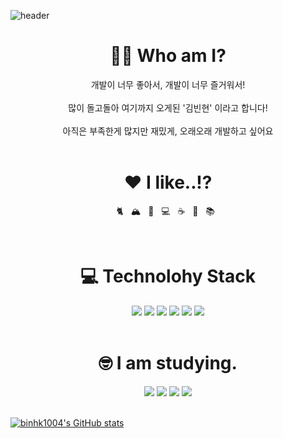 ![header](https://capsule-render.vercel.app/api?type=wave&color=A3DCBE&height=150&section=header&text=print("Hello%World!!")&fontSize=80)


<h1 align="center"> 🧑🏻 Who am I?</h1>
<p align="center">
  개발이 너무 좋아서, 개발이 너무 즐거워서! </br>
  <br> 많이 돌고돌아 여기까지 오게된 '김빈현' 이라고 합니다! </br>
  <br> 아직은 부족한게 많지만 재밌게, 오래오래 개발하고 싶어요 </br>
  <br>
</p>

<h1 align="center"> ❤️ I like..!?</h1>
  <p align="center">
    🐈&nbsp;&nbsp;
    🏔&nbsp;&nbsp;
    🌊&nbsp;&nbsp;
    💻&nbsp;&nbsp;
    ☕️&nbsp;&nbsp;
    🍺&nbsp;&nbsp;
    📚&nbsp;&nbsp;
  </p>
  <br>

<h1 align="center"> 💻 Technolohy Stack</h1>
<p align="center">
  <img src=https://img.shields.io/badge/Python-3776AB?style=flat-square&logo=&logoColor=white/>
  <img src=https://img.shields.io/badge/JavaScript-F7DF1E?style=flat-square&logo=&logoColor=white/>
  <img src=https://img.shields.io/badge/HTML5-E34F26?style=flat-square&logo=&logoColor=white/>
  <img src=https://img.shields.io/badge/CSS3-1572B6?style=flat-square&logo=&logoColor=white/>
  <img src=https://img.shields.io/badge/Git-F05032?style=flat-square&logo=&logoColor=white/>
  <img src=https://img.shields.io/badge/GitHub-181717?style=flat-square&logo=&logoColor=white/>
  <br></br>
 </p>
 
 <h1 align="center"> 🤓 I am studying.</h1>
 <p align="center">
    <img src=https://img.shields.io/badge/Go-00ADD8?style=flat-square&logo=&logoColor=white/>
    <img src=https://img.shields.io/badge/React-61DAFB?style=flat-square&logo=&logoColor=white/>
    <img src=https://img.shields.io/badge/MySQL-4479A1?style=flat-square&logo=&logoColor=white/>
    <img src=https://img.shields.io/badge/PHP-777BB4?style=flat-square&logo=&logoColor=white/>
    <br></br>
 </p>

[![binhk1004's GitHub stats](https://github-readme-stats.vercel.app/api?username=binhk1004)](https://github.com/binhk1004/github-readme-stats)

